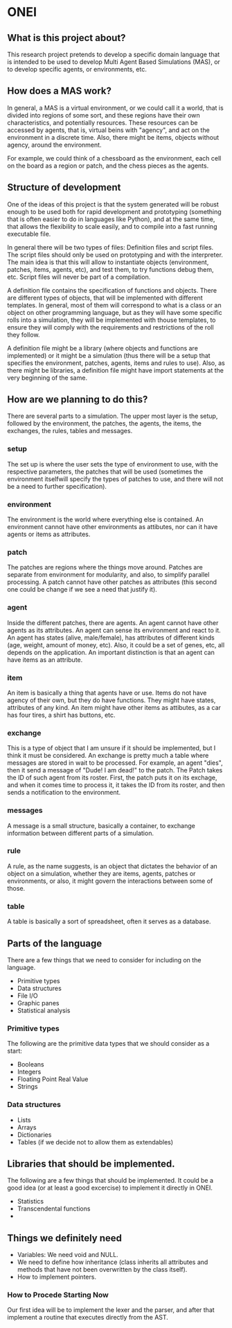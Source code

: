 # ONEI


## What is this project about?

This research project pretends to develop a specific domain language that is 
intended to be used to develop Multi Agent Based Simulations (MAS), or to 
develop specific agents, or environments, etc.


## How does a MAS work?

In general, a MAS is a virtual environment, or we could call it a world, that is 
divided into regions of some sort, and these regions have their own 
characteristics, and potentially resources. These resources can be accessed by 
agents, that is, virtual beins with "agency", and act on the environment in a 
discrete time. Also, there might be items, objects without agency, around the
environment. 

For example, we could think of a chessboard as the environment, each cell on the
board as a region or patch, and the chess pieces as the agents. 


## Structure of development

One of the ideas of this project is that the system generated will be robust 
enough to be used both for rapid development and prototyping (something that is
often easier to do in languages like Python), and at the same time, that allows
the flexibility to scale easily, and to compile into a fast running executable
file. 

In general there will be two types of files: Definition files and script files.
The script files should only be used on prototyping and with the interpreter. 
The main idea is that this will allow to instantiate objects (environment, 
patches, items, agents, etc), and test them, to try functions debug them, etc.
Script files will never be part of a compilation.

A definition file contains the specification of functions and objects. There are
different types of objects, that will be implemented with different templates. 
In general, most of them will correspond to what is a class or an object on 
other programming language, but as they will have some specific rolls into a 
simulation, they will be implemented with thouse templates, to ensure they will 
comply with the requirements and restrictions of the roll they follow.

A definition file might be a library (where objects and functions are 
implemented) or it might be a simulation (thus there will be a setup that 
specifies the environment, patches, agents, items and rules to use). Also, as 
there might be libraries, a definition file might have import statements at the 
very beginning of the same. 


## How are we planning to do this?

There are several parts to a simulation. The upper most layer is the setup,
followed by the environment, the patches, the agents, the items, the exchanges,
the rules, tables and messages.

### setup

The set up is where the user sets the type of environment to use, with the 
respective parameters, the patches that will be used (sometimes the environment 
itselfwill specify the types of patches to use, and there will not be a need to 
further specification). 

### environment

The environment is the world where everything else is contained. An environment
cannot have other environments as attibutes, nor can it have agents or items as 
attributes.

### patch

The patches are regions where the things move around. Patches are separate from 
environment for modularity, and also, to simplify parallel processing. A patch 
cannot have other patches  as attributes (this second one could be change if we 
see a need that justify it).

### agent

Inside the different patches, there are agents. An agent cannot have other 
agents as its attributes. An agent can sense its environment and react to it. 
An agent has states (alive, male/female), has attributes of different kinds 
(age, weight, amount of money, etc). Also, it could be a set of genes, etc, all
depends on the application. An important distinction is that an agent can have
items as an attribute.

### item

An item is basically a thing that agents have or use. Items do not have agency
of their own, but they do have functions. They might have states, attributes of 
any kind. An item might have other items as attibutes, as a car has four tires,
a shirt has buttons, etc. 

### exchange

This is a type of object that I am unsure if it should be implemented, but I 
think it must be considered. An exchange is pretty much a table where messages
are stored in wait to be processed. For example, an agent "dies", then it send 
a message of "Dude! I am dead!" to the patch. The Patch takes the ID of such 
agent from its roster. First, the patch puts it on its exchage, and when it 
comes time to process it, it takes the ID from its roster, and then sends a 
notification to the environment. 

### messages

A message is a small structure, basically a container, to exchange information 
between different parts of a simulation. 

### rule

A rule, as the name suggests, is an object that dictates the behavior of an 
object on a simulation, whether they are items, agents, patches or environments, 
or also, it might govern the interactions between some of those.

### table

A table is basically a sort of spreadsheet, often it serves as a database.


## Parts of the language

There are a few things that we need to consider for including on the language.

* Primitive types
* Data structures
* File I/O
* Graphic panes
* Statistical analysis

### Primitive types

The following are the primitive data types that we should consider as a start:

* Booleans
* Integers
* Floating Point Real Value
* Strings



### Data structures

* Lists
* Arrays
* Dictionaries
* Tables (if we decide not to allow them as extendables)



## Libraries that should be implemented.

The following are a few things that should be implemented. It could be a good 
idea (or at least a good excercise) to implement it directly in ONEI.

* Statistics
* Transcendental functions
* 

## Things we definitely need

* Variables: We need void and NULL.
* We need to define how inheritance (class inherits all attributes and methods 
  that have not been overwritten by the class itself).
* How to implement pointers.


### How to Procede Starting Now

Our first idea will be to implement the lexer and the parser, and after that 
implement a routine that executes directly from the AST.